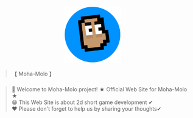 <div align="center">
  <img src="logo.png" alt="ttk logo" width="150">
</div>

>【 Moha-Molo 】

###
> 👋 Welcome to Moha-Molo project! ★ Official Web Site for Moha-Molo ★ <br>
> 😁 This Web Site is about 2d short game development ✔ <br>
> ❤ Please don't forget to help us by sharing your thoughts✔ <br>
##
